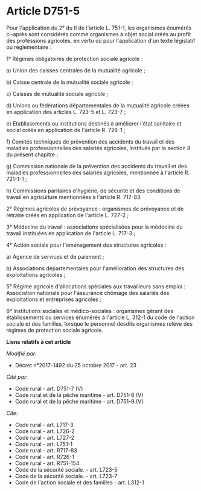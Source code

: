 # Article D751-5

Pour l'application du 2° du II de l'article L. 751-1, les organismes énumérés ci-après sont considérés comme organismes à
objet social créés au profit des professions agricoles, en vertu ou pour l'application d'un texte législatif ou
réglementaire :

1° Régimes obligatoires de protection sociale agricole :

a) Union des caisses centrales de la mutualité agricole ;

b) Caisse centrale de la mutualité sociale agricole ;

c) Caisses de mutualité sociale agricole ;

d) Unions ou fédérations départementales de la mutualité agricole créées en application des articles L. 723-5 et L. 723-7 ;

e) Etablissements ou institutions destinés à améliorer l'état sanitaire et social créés en application de l'article R.
726-1 ;

f) Comités techniques de prévention des accidents du travail et des maladies professionnelles des salariés agricoles,
institués par la section 8 du présent chapitre ;

g) Commission nationale de la prévention des accidents du travail et des maladies professionnelles des salariés agricoles,
mentionnée à l'article R. 721-1-1 ;

h) Commissions paritaires d'hygiène, de sécurité et des conditions de travail en agriculture mentionnées à l'article R.
717-83.

2° Régimes agricoles de prévoyance : organismes de prévoyance et de retraite créés en application de l'article L. 727-2 ;

3° Médecine du travail : associations spécialisées pour la médecine du travail instituées en application de l'article L.
717-3 ;

4° Action sociale pour l'aménagement des structures agricoles :

a) Agence de services et de paiement ;

b) Associations départementales pour l'amélioration des structures des exploitations agricoles ;

5° Régime agricole d'allocations spéciales aux travailleurs sans emploi : Association nationale pour l'assurance chômage des
salariés des exploitations et entreprises agricoles ;

6° Institutions sociales et médico-sociales : organismes gérant des établissements ou services énumérés à l'article L. 312-1
du code de l'action sociale et des familles, lorsque le personnel desdits organismes relève des régimes de protection sociale
agricole.

**Liens relatifs à cet article**

_Modifié par_:

  - Décret n°2017-1492 du 25 octobre 2017 - art. 23

_Cité par_:

  - Code rural - art. D751-7 (V)
  - Code rural et de la pêche maritime - art. D751-6 (V)
  - Code rural et de la pêche maritime - art. D751-9 (V)

_Cite_:

  - Code rural - art. L717-3
  - Code rural - art. L726-2
  - Code rural - art. L727-2
  - Code rural - art. L751-1
  - Code rural - art. R717-83
  - Code rural - art. R726-1
  - Code rural - art. R751-154
  - Code de la sécurité sociale. - art. L723-5
  - Code de la sécurité sociale. - art. L723-7
  - Code de l'action sociale et des familles - art. L312-1
